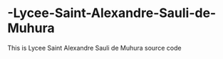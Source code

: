 # -Lycee-Saint-Alexandre-Sauli-de-Muhura
This is  Lycee Saint Alexandre Sauli de Muhura source code
